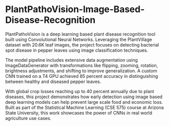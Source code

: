 # PlantPathoVision-Image-Based-Disease-Recognition
PlantPathoVision is a deep learning based plant disease recognition tool built using Convolutional Neural Networks. Leveraging the PlantVillage dataset with 20.6K leaf images, the project focuses on detecting bacterial spot disease in pepper leaves using image classification techniques.

The model pipeline includes extensive data augmentation using ImageDataGenerator with transformations like flipping, zooming, rotation, brightness adjustments, and shifting to improve generalization. A custom CNN trained on a T4 GPU achieved 85 percent accuracy in distinguishing between healthy and diseased pepper leaves.

With global crop losses reaching up to 40 percent annually due to plant diseases, this project demonstrates how early detection using image based deep learning models can help prevent large scale food and economic loss. Built as part of the Statistical Machine Learning (CSE 575) course at Arizona State University, this work showcases the power of CNNs in real world agriculture use cases.
